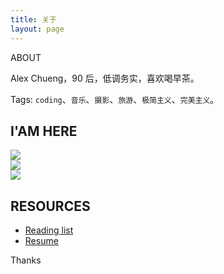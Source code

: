 ```yaml
---
title: 关于
layout: page
---
```


<!-- > 分享技术，记录个人经历，探索技术的价值。 -->

<escape>

  <div class="side-desc">
  ABOUT
  </div>

</escape>

Alex Chueng，90 后，低调务实，喜欢喝早茶。

Tags: `coding`、`音乐`、`摄影`、`旅游`、`极简主义`、`完美主义`。

## I'AM HERE

<escape>

  <div class="layout">
    <div class="flex">
      <img src="https://cdn.jsdelivr.net/gh/SANGET/blog-v3@master/content/assets/images/me/7.jpg" />
    </div>
    <div class="flex">
      <img src="https://cdn.jsdelivr.net/gh/SANGET/blog-v3@master/content/assets/images/me/5.jpg" />
    </div>
    <div class="flex">
      <img src="https://cdn.jsdelivr.net/gh/SANGET/blog-v3@master/content/assets/images/me/9.jpg" />
    </div>
  </div>

</escape>

## RESOURCES

- [Reading list](/read-list)
- [Resume](/resume)

Thanks
